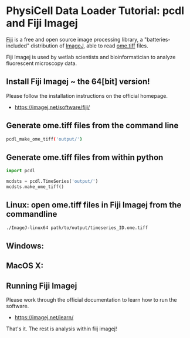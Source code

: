 # PhysiCell Data Loader Tutorial: pcdl and Fiji Imagej

[Fiji](https://fiji.sc/) is a free and open source image processing library,
a "batteries-included" distribution of [ImageJ](https://en.wikipedia.org/wiki/ImageJ),
able to read [ome.tiff](https://www.openmicroscopy.org/ome-files/) files.

Fiji Imagej is used by wetlab scientists and bioinformatician to analyze fluorescent microscopy data.

## Install Fiji Imagej ~ the 64[bit] version!

Please follow the installation instructions on the official homepage.
+ https://imagej.net/software/fiji/


## Generate ome.tiff files from the command line

```bash
pcdl_make_ome_tiff('output/')
```


## Generate ome.tiff files from within python

```python
import pcdl

mcdsts = pcdl.TimeSeries('output/')
mcdsts.make_ome_tiff()
```

## Linux: open ome.tiff files in Fiji Imagej from the commandline

```bash
./ImageJ-linux64 path/to/output/timeseries_ID.ome.tiff
```


## Windows:
<!-- Jenny can you write here something inteligent on how to open ome.tiff files? -->


## MacOS X:
<!-- Jenny can you write here something inteligent on how to open ome.tiff files? -->


## Running Fiji Imagej

Please work through the official documentation to learn how to run the software.
+ https://imagej.net/learn/

That's it. The rest is analysis within fiij imagej!
